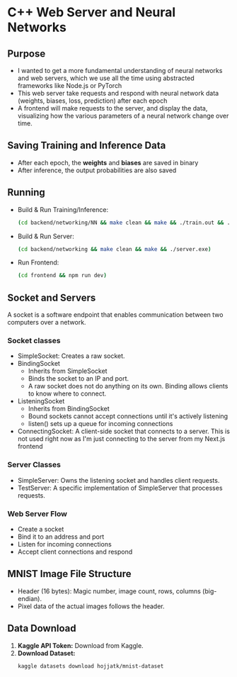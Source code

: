 # C++ Web Server and Neural Networks
## Purpose
- I wanted to get a more fundamental understanding of neural networks and web servers, which we use all the time using abstracted frameworks like Node.js or PyTorch
- This web server take requests and respond with neural network data (weights, biases, loss, prediction) after each epoch
- A frontend will make requests to the server, and display the data, visualizing how the various parameters of a neural network change over time.

## Saving Training and Inference Data
- After each epoch, the **weights** and **biases** are saved in binary
- After inference, the output probabilities are also saved

## Running
* Build & Run Training/Inference:
    ```bash
    (cd backend/networking/NN && make clean && make && ./train.out && ./inference.out)
    ```
* Build & Run Server:
    ```bash
    (cd backend/networking && make clean && make && ./server.exe)
    ```
* Run Frontend:
    ```bash
    (cd frontend && npm run dev)
    ```

## Socket and Servers
A socket is a software endpoint that enables communication between two computers over a network.

### Socket classes
- SimpleSocket: Creates a raw socket. 
- BindingSocket
    - Inherits from SimpleSocket
    - Binds the socket to an IP and port. 
    - A raw socket does not do anything on its own. Binding allows clients to know where to connect. 
- ListeningSocket
    - Inherits from BindingSocket
    - Bound sockets cannot accept connections until it's actively listening
    - listen() sets up a queue for incoming connections
- ConnectingSocket: A client-side socket that connects to a server. This is not used right now as I'm just connecting to the server from my Next.js frontend

### Server Classes
- SimpleServer: Owns the listening socket and handles client requests.
- TestServer: A specific implementation of SimpleServer that processes requests.

### Web Server Flow
- Create a socket 
- Bind it to an address and port
- Listen for incoming connections 
- Accept client connections and respond

## MNIST Image File Structure
* Header (16 bytes): Magic number, image count, rows, columns (big-endian).
* Pixel data of the actual images follows the header.

## Data Download
1.  **Kaggle API Token:** Download from Kaggle.
2.  **Download Dataset:**
    ```bash
    kaggle datasets download hojjatk/mnist-dataset
    ```